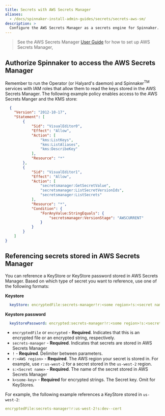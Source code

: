 ```yaml
---
title: Secrets with AWS Secrets Manager
aliases:
  - /docs/spinnaker-install-admin-guides/secrets/secrets-aws-sm/
description: >
  Configure the AWS Secrets Manager as a secrets engine for Spinnaker.
---
```


>See the AWS Secrets Manager [User Guide](https://docs.aws.amazon.com/secretsmanager/latest/userguide/intro.html) for how to set up AWS Secrets Manager,

## Authorize Spinnaker to access the AWS Secrets Manager

Remember to run the Operator (or Halyard's daemon) and Spinnaker<sup>TM</sup> services with IAM roles that allow them to read the keys stored in the AWS Secrets Manager. The following example policy enables access to the AWS Secrets Manger and the KMS store:

```json
  {
    "Version": "2012-10-17",
    "Statement": [
        {
            "Sid": "VisualEditor0",
            "Effect": "Allow",
            "Action": [
                "kms:ListKeys",
                "kms:ListAliases",
                "kms:DescribeKey"
            ],
            "Resource": "*"
        },
        {
            "Sid": "VisualEditor1",
            "Effect": "Allow",
            "Action": [
                "secretsmanager:GetSecretValue",
                "secretsmanager:ListSecretVersionIds",
                "secretsmanager:ListSecrets"
            ],
            "Resource": "*",
            "Condition": {
                "ForAnyValue:StringEquals": {
                    "secretsmanager:VersionStage": "AWSCURRENT"
                }
            }
        }
    ]
}
```

## Referencing secrets stored in AWS Secrets Manager

You can reference a KeyStore or KeyStore password stored in AWS Secrets Manager. Based on which type of secret you want to reference, use one of the following formats:

**Keystore**

```yaml
  keyStore: encryptedFile:secrets-manager!r:<some region>!s:<secret name>
```

**Keystore password**

```yaml
  keyStorePassword: encrypted:secrets-manager!r:<some region>!s:<secret name>!k:some-key
```

* `encryptedFile` or `encrypted` - **Required**. Indicates that this is an encrypted file or an encrypted string, respectively.
* `secrets-manager` - **Required**. Indicates that secrets are stored in AWS Secrets Manager
* `!` - **Required**. Delimiter between parameters.
* `r:<AWS region>` - **Required**. The AWS region your secret is stored in. For example, use `r:us-west-2` for a secret stored in the `us-west-2` region.
* `s:<Secret name>` - **Required**. The name of the secret stored in AWS Secrets Manager
* `k<some-key>` - **Required** for encrypted strings. The Secret key. Omit for KeyStores.

For example, the following example references a KeyStore stored in `us-west-2`:

```yaml
encryptedFile:secrets-manager!r:us-west-2!s:dev--cert
```
